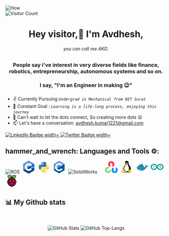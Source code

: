 ![How](https://forthebadge.com/images/badges/built-by-DEVELOPERS.svg)  <br/>
![Visitor Count](https://profile-counter.glitch.me/{akg-codes}/count.svg) <br/>
 

      
### <h1 align="center">Hey visitor,👋 I'm Avdhesh,</h1> 
<h6 align="center"> you can call me AKG.</h1>
 
### <h3 align="center">People say i've interest in very diverse fields like finance, robotics, entrepreneurship, autonomous systems and so on. <h3/>
### <h3 align="center">I say, "I'm an Engineer in making &#128521;"<h3/>
- ✌️ Currently Pursuing *`Undergrad in Mechanical from NIT Surat`*
- 🎯 Constant Goal : *`Learning is a life-long process, enjoying this journey`*
- 👀 Can't wait to let the dots connect, So creating more dots &#128539;
- 📫 Let's have a conversation: avdhesh.kumar1221@gmail.com
<a href="https://www.linkedin.com/in/avdhesh-akg/">
    <img src="https://img.shields.io/badge/-Avdhesh-blue?style=flat&logo=Linkedin&logoColor=white" alt="LinkedIn Badge width="80" height="30""/>
  </a>

  <a href="https://twitter.com/akg_tweet">
    <img src="https://img.shields.io/badge/akg_tweet-blue?style=for-the-badge&logo=twitter&logoColor=white" alt="Twitter Badge width="80" height="30""/>
  </a>
<br/>

 ## hammer_and_wrench: Languages and Tools ⚙:

<div>
  <img src="https://upload.wikimedia.org/wikipedia/commons/b/bb/Ros_logo.svg" title="ROS" alt="ROS" width="100" height="40"/>&nbsp;
  <img src="https://github.com/devicons/devicon/blob/master/icons/cplusplus/cplusplus-original.svg" title="C++" alt="C++" width="40" height="40"/>&nbsp;
  <img src="https://github.com/devicons/devicon/blob/master/icons/python/python-original.svg" title="Python" alt="Python" width="40" height="40"/>&nbsp;
  <img src="https://github.com/devicons/devicon/blob/master/icons/c/c-original.svg" title="C" alt="C" width="40" height="40"/>&nbsp;
  <img src="https://cdn.worldvectorlogo.com/logos/solidworks-logo-1.svg" title="SolidWorks" alt="SolidWorks" width="60" height="40"/>&nbsp;
  <!img src="https://github.com/devicons/devicon/blob/master/icons/pytorch/pytorch-original.svg" title="Pytorch" alt="Pytorch" width="40" height="40"/>&nbsp;
  <!img src="https://github.com/devicons/devicon/blob/master/icons/tensorflow/tensorflow-original.svg" title="TensorFlow" alt="TensorFlow" width="40" height="40"/>&nbsp;
  <img src="https://github.com/devicons/devicon/blob/master/icons/opencv/opencv-original.svg" title="OpenCV" alt="OpenCV" width="40" height="40"/>&nbsp;
  <img src="https://github.com/devicons/devicon/blob/master/icons/linux/linux-original.svg" title="Linux" alt="Linux" width="40" height="40"/>&nbsp;
  <img src="https://github.com/devicons/devicon/blob/master/icons/docker/docker-original.svg" title="Docker" alt="Docker" width="40" height="40"/>&nbsp;
  <img src="https://github.com/devicons/devicon/blob/master/icons/arduino/arduino-original.svg" title="Arduino" alt="Arduino" width="40" height="40"/>&nbsp;
  <img src="https://github.com/devicons/devicon/blob/master/icons/raspberrypi/raspberrypi-original.svg" title="RaspberryPi" alt="RaspberryPi" width="40" height="40"/>&nbsp;
</div>
 
<!-- <p align="center">
<img src="https://github-readme-stats.vercel.app/api?username=akg-codes&show_icons=true&theme=dracula" alt="akg-codes" />
</p>
 <p align="center">
<img src="https://github-readme-stats.vercel.app/api/top-langs/?username=akg-codes&theme=dracula&layout=compact" alt="akg-codes" />
</p> -->

## 📊 My Github stats
<br/>
<p align="center">
  <img src="https://github-readme-stats.vercel.app/api?username=akgcode&show_icons=true&theme=chartreuse-dark" alt="GitHub Stats" align="center" width="48%" />
  <img src="https://github-readme-stats.vercel.app/api/top-langs/?username=akgcode&layout=compact&theme=chartreuse-dark&langs_count=6" alt="GitHub Top-Langs" align="center" width="40%" />
 </p>
